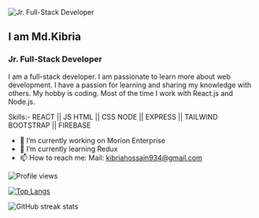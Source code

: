 ![Jr. Full-Stack Developer](https://avatars.githubusercontent.com/u/96879216?v=4)
## I am Md.Kibria
### Jr. Full-Stack Developer


I am a full-stack developer. I am passionate to learn more about web development. I have a passion for learning and sharing my knowledge with others. My hobby is coding. Most of the time I work with React.js and Node.js. 

Skills:-  REACT || JS HTML || CSS 
         NODE || EXPRESS || TAILWIND 
         BOOTSTRAP || FIREBASE

- 🔭 I’m currently working on Morion Enterprise 
- 🌱 I’m currently learning Redux 
- 📫 How to reach me: Mail: kibriahossain934@gmail.com 

![Profile views](https://gpvc.arturio.dev/Kibria934)  



[![Top Langs](https://github-readme-stats.vercel.app/api/top-langs/?username=anuraghazra&layout=compact)](https://github.com/anuraghazra/github-readme-stats)


![GitHub streak stats](https://github-readme-streak-stats.herokuapp.com/?user=Kibria934)  




